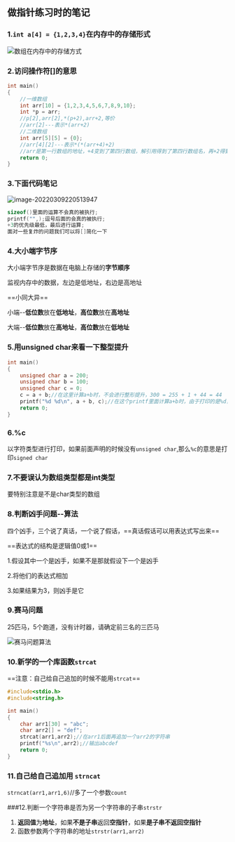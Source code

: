 ## 做指针练习时的笔记

### 1.`int a[4] = {1,2,3,4}`在内存中的存储形式

![数组在内存中的存储方式](D:\photo.c\practice_useful\数组在内存中的存储方式.png)

### 2.访问操作符[]的意思

```c
int main()
{
    //一维数组
    int arr[10] = {1,2,3,4,5,6,7,8,9,10};
    int *p = arr;
    //p[2],arr[2],*(p+2),arr+2,等价
    //arr[2]---表示*(arr+2)
    //二维数组
    int arr[5][5] = {0};
    //arr[4][2]---表示*(*(arr+4)+2)
    //arr是第一行数组的地址，+4变到了第四行数组，解引用得到了第四行数组名，再+2得到第四行第二个元素地址
    return 0;
}
```

### 3.下面代码笔记

![image-20220309220513947](C:\Users\柯\AppData\Roaming\Typora\typora-user-images\image-20220309220513947.png)

```c
sizeof()里面的运算不会真的被执行;
printf("",);逗号后面的会真的被执行;
+3的优先级最低，最后进行运算;
面对一些复炸的问题我们可以将[]简化一下
```

### 4.大小端字节序

大小端字节序是数据在电脑上存储的**字节顺序**

监视内存中的数据，左边是低地址，右边是高地址

==小同大异==

小端--**低位数**放在**低地址**，**高位数**放在**高地址**

大端--**低位数**放在**高地址**，**高位数**放在**低地址**

### 5.用unsigned char来看一下整型提升

```c
int main()
{
	unsigned char a = 200;
	unsigned char b = 100;
	unsigned char c = 0;
	c = a + b;//在这里计算a+b时，不会进行整形提升，300 = 255 + 1 + 44 = 44   无符号char中255+1=0
	printf("%d %d\n", a + b, c);//在这个printf里面计算a+b时，由于打印的是%d，所以要进行整形提升
	return 0;
}
```

### 6.%c

以字符类型进行打印，如果前面声明的时候没有`unsigned char`,那么`%c`的意思是打印`signed char`

### 7.不要误认为数组类型都是int类型

要特别注意是不是char类型的数组

### 8.判断凶手问题--算法

四个凶手，三个说了真话，一个说了假话，==真话假话可以用表达式写出来==

==表达式的结构是逻辑值0或1==

1.假设其中一个是凶手，如果不是那就假设下一个是凶手

2.将他们的表达式相加

3.如果结果为3，则凶手是它

### 9.赛马问题

25匹马，5个跑道，没有计时器，请确定前三名的三匹马

![赛马问题算法](D:\photo.c\practice_useful\赛马问题算法.jpg)

### 10.新学的一个库函数`strcat`

==注意：自己给自己追加的时候不能用`strcat`==

```c
#include<stdio.h>
#include<string.h>

int main()
{
    char arr1[30] = "abc";
    char arr2[] = "def";
    strcat(arr1,arr2);//在arr1后面再追加一个arr2的字符串
    printf("%s\n",arr2);//输出abcdef
    return 0;
}
```

### 11.自己给自己追加用 `strncat`

`strncat(arr1,arr1,6)`//多了一个参数`count`

###12.判断一个字符串是否为另一个字符串的子串`strstr`

1. **返回值**为**地址**，如果**不是子串**返回**空指针**，如果**是子串不返回空指针**
2. 函数参数两个字符串的地址`strstr(arr1,arr2)`







